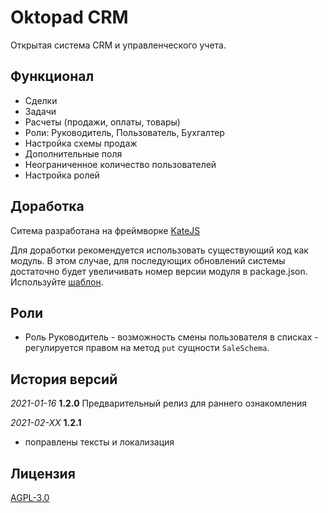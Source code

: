 # Oktopad CRM

Открытая система CRM и управленческого учета.

## Функционал
- Сделки
- Задачи
- Расчеты (продажи, оплаты, товары)
- Роли: Руководитель, Пользователь, Бухгалтер
- Настройка схемы продаж
- Дополнительные поля
- Неограниченное количество пользователей
- Настройка ролей

## Доработка

Ситема разработана на фреймворке [KateJS](https://katejs.ru/)

Для доработки рекомендуется использовать существующий код как модуль.
В этом случае, для последующих обновлений системы достаточно будет 
увеличивать номер версии модуля в package.json. 
Используйте [шаблон](https://github.com/romannep/oktopadcrmrework).
 

## Роли

- Роль Руководитель - возможность смены пользователя в списках - 
регулируется правом на метод `put` сущности `SaleSchema`.

## История версий

*2021-01-16* **1.2.0** Предварительный релиз для раннего ознакомления

*2021-02-ХХ* **1.2.1**
- поправлены тексты и локализация



## Лицензия
[AGPL-3.0](https://github.com/romannep/assistant/blob/master/LICENSE)
